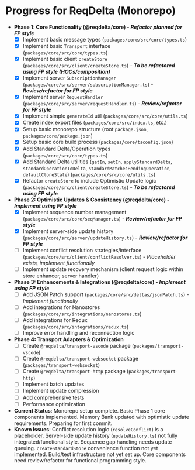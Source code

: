 # Progress for ReqDelta (Monorepo)

*   **Phase 1: Core Functionality (@reqdelta/core) - *Refactor planned for FP style***
    *   [X] Implement basic message types (`packages/core/src/core/types.ts`)
    *   [X] Implement basic `Transport` interface (`packages/core/src/core/types.ts`)
    *   [X] Implement basic client `createStore` (`packages/core/src/client/createStore.ts`) - ***To be refactored using FP style (HOCs/composition)***
    *   [X] Implement server `SubscriptionManager` (`packages/core/src/server/subscriptionManager.ts`) - ***Review/refactor for FP style***
    *   [X] Implement server `RequestHandler` (`packages/core/src/server/requestHandler.ts`) - ***Review/refactor for FP style***
    *   [X] Implement simple `generateId` util (`packages/core/src/core/utils.ts`)
    *   [X] Create index export files (`packages/core/src/index.ts`, etc.)
    *   [X] Setup basic monorepo structure (root `package.json`, `packages/core/package.json`)
    *   [X] Setup basic core build process (`packages/core/tsconfig.json`)
    *   [X] Add Standard Delta/Operation types (`packages/core/src/core/types.ts`)
    *   [X] Add Standard Delta utilities (`getIn`, `setIn`, `applyStandardDelta`, `standardOperationToDelta`, `standardMatchesPendingOperation`, `defaultCloneState`) (`packages/core/src/core/utils.ts`)
    *   [X] Refactor `createStore` to include Optimistic Update logic (`packages/core/src/client/createStore.ts`) - ***To be refactored using FP style***
*   **Phase 2: Optimistic Updates & Consistency (@reqdelta/core) - *Implement using FP style***
    *   [X] Implement sequence number management (`packages/core/src/core/seqManager.ts`) - ***Review/refactor for FP style***
    *   [X] Implement server-side update history (`packages/core/src/server/updateHistory.ts`) - ***Review/refactor for FP style***
    *   [ ] Implement conflict resolution strategies/interface (`packages/core/src/client/conflictResolver.ts`) - *Placeholder exists, implement functionally*
    *   [ ] Implement update recovery mechanism (client request logic within store enhancer, server handler)
*   **Phase 3: Enhancements & Integrations (@reqdelta/core) - *Implement using FP style***
    *   [ ] Add JSON Patch support (`packages/core/src/deltas/jsonPatch.ts`) - *Implement functionally*
    *   [ ] Add integrations for Nanostores (`packages/core/src/integrations/nanostores.ts`)
    *   [ ] Add integrations for Redux (`packages/core/src/integrations/redux.ts`)
    *   [ ] Improve error handling and reconnection logic
*   **Phase 4: Transport Adapters & Optimization**
    *   [ ] Create `@reqdelta/transport-vscode` package (`packages/transport-vscode`)
    *   [ ] Create `@reqdelta/transport-websocket` package (`packages/transport-websocket`)
    *   [ ] Create `@reqdelta/transport-http` package (`packages/transport-http`)
    *   [ ] Implement batch updates
    *   [ ] Implement update compression
    *   [ ] Add comprehensive tests
    *   [ ] Performance optimization

*   **Current Status**: Monorepo setup complete. Basic Phase 1 core components implemented. Memory Bank updated with optimistic update requirements. Preparing for first commit.
*   **Known Issues**: Conflict resolution logic (`resolveConflict`) is a placeholder. Server-side update history (`updateHistory.ts`) not fully integrated/functional style. Sequence gap handling needs update queuing. `createStandardStore` convenience function not yet implemented. Build/test infrastructure not yet set up. Core components need review/refactor for functional programming style.
